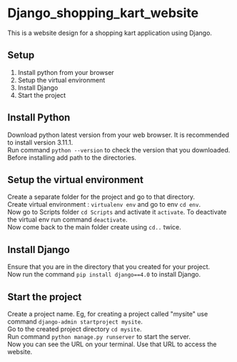 # Django_shopping_kart_website
This is a website design for a shopping kart application using Django.


## Setup
1) Install python from your browser
2) Setup the virtual environment
3) Install Django
4) Start the project

## Install Python
  Download python latest version from your web browser. It is recommended to install version 3.11.1.<br>
  Run command ```python --version``` to check the version that you downloaded.<br>
  Before installing add path to the directories.<br>

## Setup the virtual environment
  Create a separate folder for the project and go to that directory. <br>
  Create virtual environment : ```virtualenv env``` and go to env ```cd env```. <br>
  Now go to Scripts folder ```cd Scripts``` and activate it ```activate```. To deactivate the virtual env run command ```deactivate```.<br>
  Now come back to the main folder create using ```cd..``` twice. <br>

## Install Django
  Ensure that you are in the directory that you created for your project.<br>
  Now run the command ```pip install django==4.0``` to install Django.
  
## Start the project
  Create a project name. Eg, for creating a project called "mysite" use command ```django-admin startproject mysite```.<br>
  Go to the created project directory ```cd mysite```.<br>
  Run command ```python manage.py runserver``` to start the server.<br>
  Now you can see the URL on your terminal. Use that URL to access the website.<br>
